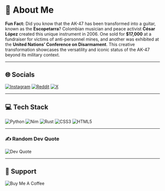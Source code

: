 # 💫 About Me
**Fun Fact:** Did you know that the AK-47 has been transformed into a guitar, known as the **Escopetarra**? Colombian musician and peace activist **César López** created this unique instrument in 2006. One sold for **$17,000** at a fundraiser for victims of anti-personnel mines, and another was exhibited at the **United Nations’ Conference on Disarmament**. This creative transformation showcases the versatility and iconic status of the AK-47 beyond its military context.

---

## 🌐 Socials
[![Instagram](https://img.shields.io/badge/Instagram-%23E4405F.svg?logo=Instagram&logoColor=white)](https://instagram.com/kiyo_venatrix) 
[![Reddit](https://img.shields.io/badge/Reddit-%23FF4500.svg?logo=Reddit&logoColor=white)](https://reddit.com/user/u/sleepy_gogaly) 
[![X](https://img.shields.io/badge/X-black.svg?logo=X&logoColor=white)](https://x.com/notgogaly)

---

## 💻 Tech Stack
![Python](https://img.shields.io/badge/python-3670A0?style=for-the-badge&logo=python&logoColor=ffdd54) 
![Nim](https://img.shields.io/badge/nim-%23FFE953.svg?style=for-the-badge&logo=nim&logoColor=white) 
![Rust](https://img.shields.io/badge/rust-%23000000.svg?style=for-the-badge&logo=rust&logoColor=white) 
![CSS3](https://img.shields.io/badge/css3-%231572B6.svg?style=for-the-badge&logo=css3&logoColor=white) 
![HTML5](https://img.shields.io/badge/html5-%23E34F26.svg?style=for-the-badge&logo=html5&logoColor=white)

---

### ✍️ Random Dev Quote
![Dev Quote](https://quotes-github-readme.vercel.app/api?type=horizontal&theme=gruvbox)

---

## 💖 Support
![Buy Me A Coffee](buymeacoffee.com/kiyodum)
